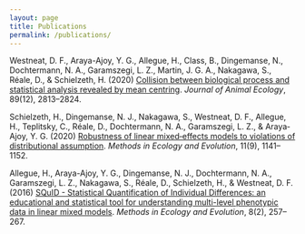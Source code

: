 ```yaml
---
layout: page
title: Publications
permalink: /publications/
---
```


<div class="publications">

  <div class="publication">

  Westneat, D. F., Araya-Ajoy, Y. G., Allegue, H., Class, B., Dingemanse, N., Dochtermann, N. A., Garamszegi, L. Z., Martin, J. G. A., Nakagawa, S., Réale, D., & Schielzeth, H. (2020) <a target="_blank" href="https://doi.org/10.1111/1365-2656.13360">Collision between biological process and statistical analysis revealed by mean centring</a>.  <i>Journal of Animal Ecology</i>, 89(12), 2813–2824.
  </div>
  
  <div class="publication"> 

  Schielzeth, H., Dingemanse, N. J., Nakagawa, S., Westneat, D. F., Allegue, H., Teplitsky, C., Réale, D., Dochtermann, N. A., Garamszegi, L. Z., & Araya‐Ajoy, Y. G. (2020) <a target="_blank" href="https://doi.org/10.1111/2041-210x.13434">Robustness of linear mixed‐effects models to violations of distributional assumption</a>. <i>Methods in Ecology and Evolution</i>, 11(9), 1141– 1152.
  </div>
  
  <div class="publication">

  Allegue, H., Araya-Ajoy, Y. G., Dingemanse, N. J., Dochtermann, N. A., Garamszegi, L. Z., Nakagawa, S., Réale, D., Schielzeth, H., & Westneat, D. F. (2016) <a target="_blank" href="https://doi.org/10.1111/2041-210X.12659">SQuID - Statistical Quantification of Individual Differences: an educational and statistical tool for understanding multi-level phenotypic data in linear mixed models</a>. <i>Methods in Ecology and Evolution</i>, 8(2), 257–267.
  </div>

</div>